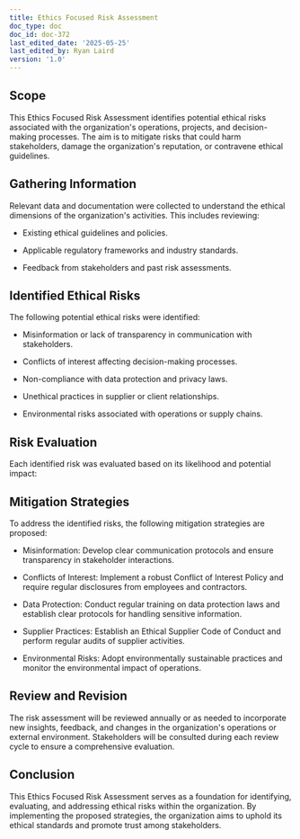 ```yaml
---
title: Ethics Focused Risk Assessment
doc_type: doc
doc_id: doc-372
last_edited_date: '2025-05-25'
last_edited_by: Ryan Laird
version: '1.0'
---
```


## Scope

This Ethics Focused Risk Assessment identifies potential ethical risks associated with the organization's operations, projects, and decision-making processes. The aim is to mitigate risks that could harm stakeholders, damage the organization's reputation, or contravene ethical guidelines.

## Gathering Information

Relevant data and documentation were collected to understand the ethical dimensions of the organization's activities. This includes reviewing:

- Existing ethical guidelines and policies.

- Applicable regulatory frameworks and industry standards.

- Feedback from stakeholders and past risk assessments.

## Identified Ethical Risks

The following potential ethical risks were identified:

- Misinformation or lack of transparency in communication with stakeholders.

- Conflicts of interest affecting decision-making processes.

- Non-compliance with data protection and privacy laws.

- Unethical practices in supplier or client relationships.

- Environmental risks associated with operations or supply chains.

## Risk Evaluation

Each identified risk was evaluated based on its likelihood and potential impact:

<!-- Unsupported block type: table -->

## Mitigation Strategies

To address the identified risks, the following mitigation strategies are proposed:

- Misinformation: Develop clear communication protocols and ensure transparency in stakeholder interactions.

- Conflicts of Interest: Implement a robust Conflict of Interest Policy and require regular disclosures from employees and contractors.

- Data Protection: Conduct regular training on data protection laws and establish clear protocols for handling sensitive information.

- Supplier Practices: Establish an Ethical Supplier Code of Conduct and perform regular audits of supplier activities.

- Environmental Risks: Adopt environmentally sustainable practices and monitor the environmental impact of operations.

## Review and Revision

The risk assessment will be reviewed annually or as needed to incorporate new insights, feedback, and changes in the organization's operations or external environment. Stakeholders will be consulted during each review cycle to ensure a comprehensive evaluation.

## Conclusion

This Ethics Focused Risk Assessment serves as a foundation for identifying, evaluating, and addressing ethical risks within the organization. By implementing the proposed strategies, the organization aims to uphold its ethical standards and promote trust among stakeholders.
